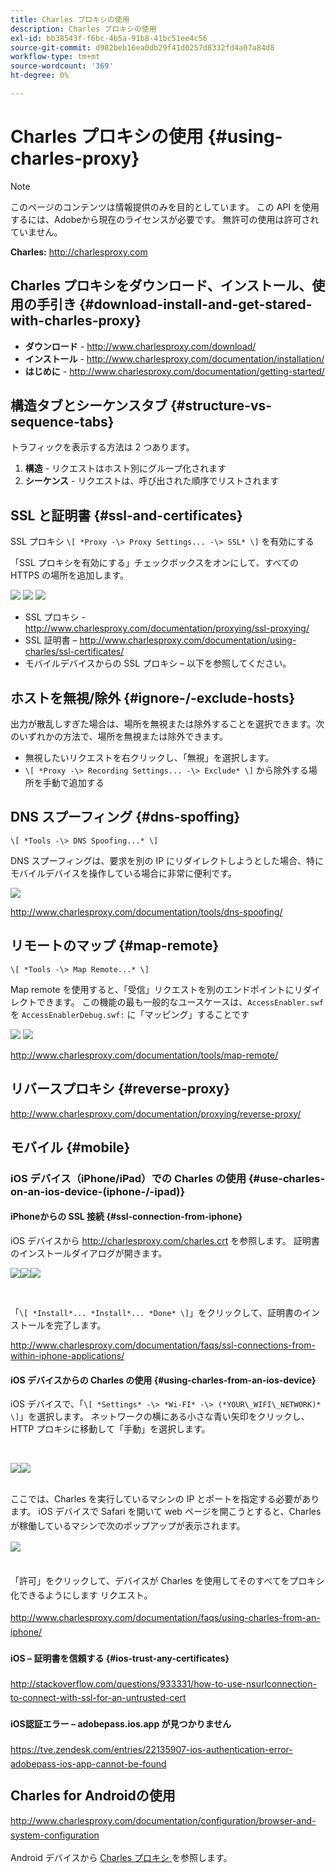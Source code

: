 ```yaml
---
title: Charles プロキシの使用
description: Charles プロキシの使用
exl-id: bb38543f-f6bc-4b5a-91b8-41bc51ee4c56
source-git-commit: d982beb16ea0db29f41d0257d8332fd4a07a84d8
workflow-type: tm+mt
source-wordcount: '369'
ht-degree: 0%

---
```


# Charles プロキシの使用 {#using-charles-proxy}

>[!NOTE]
>
>このページのコンテンツは情報提供のみを目的としています。 この API を使用するには、Adobeから現在のライセンスが必要です。 無許可の使用は許可されていません。


**Charles:** <http://charlesproxy.com>


## Charles プロキシをダウンロード、インストール、使用の手引き {#download-install-and-get-stared-with-charles-proxy}

- **ダウンロード** - <http://www.charlesproxy.com/download/>
- **インストール** - <http://www.charlesproxy.com/documentation/installation/>
- **はじめに** - <http://www.charlesproxy.com/documentation/getting-started/>


## 構造タブとシーケンスタブ {#structure-vs-sequence-tabs}

トラフィックを表示する方法は 2 つあります。

1. **構造** - リクエストはホスト別にグループ化されます
1. **シーケンス** - リクエストは、呼び出された順序でリストされます


## SSL と証明書 {#ssl-and-certificates}

SSL プロキシ `\[ *Proxy -\> Proxy Settings... -\> SSL* \]` を有効にする

「SSL プロキシを有効にする」チェックボックスをオンにして、すべての HTTPS の場所を追加します。


![](https://dzf8vqv24eqhg.cloudfront.net/userfiles/258/326/ckfinder/images/ProxySettings.PNG) ![](https://dzf8vqv24eqhg.cloudfront.net/userfiles/258/326/ckfinder/images/SSLSettings.PNG) ![](https://dzf8vqv24eqhg.cloudfront.net/userfiles/258/326/ckfinder/images/AddHttpsLocations.PNG)



- SSL プロキシ - <http://www.charlesproxy.com/documentation/proxying/ssl-proxying/>
- SSL 証明書 – <http://www.charlesproxy.com/documentation/using-charles/ssl-certificates/>
- モバイルデバイスからの SSL プロキシ – 以下を参照してください。


## ホストを無視/除外 {#ignore-/-exclude-hosts}

出力が散乱しすぎた場合は、場所を無視または除外することを選択できます。次のいずれかの方法で、場所を無視または除外できます。

- 無視したいリクエストを右クリックし、「無視」を選択します。
- `\[ *Proxy -\> Recording Settings... -\> Exclude* \]` から除外する場所を手動で追加する


## DNS スプーフィング {#dns-spoffing}

`\[ *Tools -\> DNS Spoofing...* \]`



DNS スプーフィングは、要求を別の IP にリダイレクトしようとした場合、特にモバイルデバイスを操作している場合に非常に便利です。

![](https://dzf8vqv24eqhg.cloudfront.net/userfiles/258/326/ckfinder/images/DNSSpoofing.PNG)

<http://www.charlesproxy.com/documentation/tools/dns-spoofing/>


## リモートのマップ {#map-remote}

`\[ *Tools -\> Map Remote...* \]`



Map remote を使用すると、「受信」リクエストを別のエンドポイントにリダイレクトできます。 この機能の最も一般的なユースケースは、`AccessEnabler.swf` を `AccessEnablerDebug.swf:` に「マッピング」することです

![](https://dzf8vqv24eqhg.cloudfront.net/userfiles/258/326/ckfinder/images/MapRemote.PNG) ![](https://dzf8vqv24eqhg.cloudfront.net/userfiles/258/326/ckfinder/images/MapRemoteAdd.PNG)

<http://www.charlesproxy.com/documentation/tools/map-remote/>



## リバースプロキシ {#reverse-proxy}

<http://www.charlesproxy.com/documentation/proxying/reverse-proxy/>

## モバイル {#mobile}

### iOS デバイス（iPhone/iPad）での Charles の使用 {#use-charles-on-an-ios-device-(iphone-/-ipad)}

#### iPhoneからの SSL 接続 {#ssl-connection-from-iphone}

iOS デバイスから <http://charlesproxy.com/charles.crt> を参照します。  証明書のインストールダイアログが開きます。

![](https://dzf8vqv24eqhg.cloudfront.net/userfiles/258/326/ckfinder/images/iOSDeviceSSLCertificate1\（1\）.PNG)![](https://dzf8vqv24eqhg.cloudfront.net/userfiles/258/326/ckfinder/images/iOSDeviceSSLCertificate2\（1\）.PNG)![](https://dzf8vqv24eqhg.cloudfront.net/userfiles/258/326/ckfinder/images/iOSDeviceSSLCertificate3.PNG)

</br>

「`\[ *Install*... *Install*... *Done* \]`」をクリックして、証明書のインストールを完了します。

<http://www.charlesproxy.com/documentation/faqs/ssl-connections-from-within-iphone-applications/>



#### iOS デバイスからの Charles の使用 {#using-charles-from-an-ios-device}

iOS デバイスで、「`\[ *Settings* -\> *Wi-FI* -\> (*YOUR\_WIFI\_NETWORK)* \]`」を選択します。 ネットワークの横にある小さな青い矢印をクリックし、HTTP プロキシに移動して「手動」を選択します。


</br>

![](https://dzf8vqv24eqhg.cloudfront.net/userfiles/258/326/ckfinder/images/iOSDeviceManualProxy1.png)![](https://dzf8vqv24eqhg.cloudfront.net/userfiles/258/326/ckfinder/images/iOSDeviceManualProxy2.PNG)


</br>
ここでは、Charles を実行しているマシンの IP とポートを指定する必要があります。 <span style="line-height: 1.6em;">iOS デバイスで Safari を開いて web ページを開こうとすると、Charles が稼働しているマシンで次のポップアップが表示されます。

</br>

![](https://dzf8vqv24eqhg.cloudfront.net/userfiles/258/326/ckfinder/images/iOSDeviceManualProxy3.PNG)

</br>
「許可」をクリックして、デバイスが Charles を使用してそのすべてをプロキシ化できるようにします
リクエスト。

<http://www.charlesproxy.com/documentation/faqs/using-charles-from-an-iphone/>


#### iOS – 証明書を信頼する {#ios-trust-any-certificates}

<http://stackoverflow.com/questions/933331/how-to-use-nsurlconnection-to-connect-with-ssl-for-an-untrusted-cert>

#### iOS認証エラー – adobepass.ios.app が見つかりません

<https://tve.zendesk.com/entries/22135907-ios-authentication-error-adobepass-ios-app-cannot-be-found>


## Charles for Androidの使用

<http://www.charlesproxy.com/documentation/configuration/browser-and-system-configuration>


Android デバイスから [Charles プロキシ ](http://charlesproxy.com/charles.crt) を参照します。

